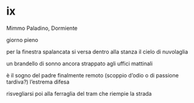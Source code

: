 # ix

Mimmo Paladino, Dormiente

giorno pieno

per la finestra spalancata
si versa dentro alla stanza
il cielo di nuvolaglia

un brandello di sonno ancora
strappato agli uffici mattinali

è il sogno del padre
finalmente remoto
(scoppio d’odio o di passione tardiva?)
l’estrema difesa

risvegliarsi poi alla ferraglia
del tram
che riempie la strada
